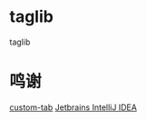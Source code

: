 # taglib
taglib

# 鸣谢
[custom-tab](https://forums.unraid.net/topic/57109-plugin-custom-tab/)
[Jetbrains IntelliJ IDEA](https://github.com/JetBrains/intellij-community)